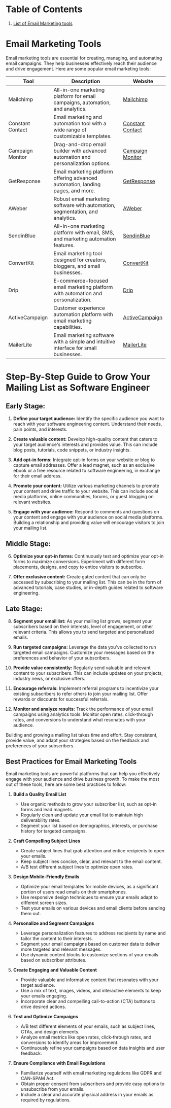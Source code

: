 # Table of Contents
1. [List of Email Marketing tools](#email-marketing-tools)

# Email Marketing Tools

Email marketing tools are essential for creating, managing, and automating email campaigns. They help businesses effectively reach their audience and drive engagement. Here are some popular email marketing tools:

| Tool                | Description                                                                       | Website                                 |
|---------------------|-----------------------------------------------------------------------------------|-----------------------------------------|
| Mailchimp           | All-in-one marketing platform for email campaigns, automation, and analytics.     | [Mailchimp](https://mailchimp.com)       |
| Constant Contact    | Email marketing and automation tool with a wide range of customizable templates.   | [Constant Contact](https://www.constantcontact.com) |
| Campaign Monitor    | Drag-and-drop email builder with advanced automation and personalization options. | [Campaign Monitor](https://www.campaignmonitor.com) |
| GetResponse         | Email marketing platform offering advanced automation, landing pages, and more.   | [GetResponse](https://www.getresponse.com) |
| AWeber              | Robust email marketing software with automation, segmentation, and analytics.      | [AWeber](https://www.aweber.com)         |
| SendinBlue          | All-in-one marketing platform with email, SMS, and marketing automation features. | [SendinBlue](https://www.sendinblue.com) |
| ConvertKit          | Email marketing tool designed for creators, bloggers, and small businesses.       | [ConvertKit](https://convertkit.com)     |
| Drip                | E-commerce-focused email marketing platform with automation and personalization. | [Drip](https://www.drip.com)             |
| ActiveCampaign      | Customer experience automation platform with email marketing capabilities.        | [ActiveCampaign](https://www.activecampaign.com) |
| MailerLite          | Email marketing software with a simple and intuitive interface for small businesses. | [MailerLite](https://www.mailerlite.com) |


# Step-By-Step Guide to Grow Your Mailing List as Software Engineer

## Early Stage:
1. **Define your target audience:** Identify the specific audience you want to reach with your software engineering content. Understand their needs, pain points, and interests.

2. **Create valuable content:** Develop high-quality content that caters to your target audience's interests and provides value. This can include blog posts, tutorials, code snippets, or industry insights.

3. **Add opt-in forms:** Integrate opt-in forms on your website or blog to capture email addresses. Offer a lead magnet, such as an exclusive ebook or a free resource related to software engineering, in exchange for their email address.

4. **Promote your content:** Utilize various marketing channels to promote your content and drive traffic to your website. This can include social media platforms, online communities, forums, or guest blogging on relevant websites.

5. **Engage with your audience:** Respond to comments and questions on your content and engage with your audience on social media platforms. Building a relationship and providing value will encourage visitors to join your mailing list.

## Middle Stage:
6. **Optimize your opt-in forms:** Continuously test and optimize your opt-in forms to maximize conversions. Experiment with different form placements, designs, and copy to entice visitors to subscribe.

7. **Offer exclusive content:** Create gated content that can only be accessed by subscribing to your mailing list. This can be in the form of advanced tutorials, case studies, or in-depth guides related to software engineering.

## Late Stage:
8. **Segment your email list:** As your mailing list grows, segment your subscribers based on their interests, level of engagement, or other relevant criteria. This allows you to send targeted and personalized emails.

9. **Run targeted campaigns:** Leverage the data you've collected to run targeted email campaigns. Customize your messages based on the preferences and behavior of your subscribers.

10. **Provide value consistently:** Regularly send valuable and relevant content to your subscribers. This can include updates on your projects, industry news, or exclusive offers.

11. **Encourage referrals:** Implement referral programs to incentivize your existing subscribers to refer others to join your mailing list. Offer rewards or discounts for successful referrals.

12. **Monitor and analyze results:** Track the performance of your email campaigns using analytics tools. Monitor open rates, click-through rates, and conversions to understand what resonates with your audience.

Building and growing a mailing list takes time and effort. Stay consistent, provide value, and adapt your strategies based on the feedback and preferences of your subscribers.


## Best Practices for Email Marketing Tools

Email marketing tools are powerful platforms that can help you effectively engage with your audience and drive business growth. To make the most out of these tools, here are some best practices to follow:

1. **Build a Quality Email List**
   - Use organic methods to grow your subscriber list, such as opt-in forms and lead magnets.
   - Regularly clean and update your email list to maintain high deliverability rates.
   - Segment your list based on demographics, interests, or purchase history for targeted campaigns.

2. **Craft Compelling Subject Lines**
   - Create subject lines that grab attention and entice recipients to open your emails.
   - Keep subject lines concise, clear, and relevant to the email content.
   - A/B test different subject lines to optimize open rates.

3. **Design Mobile-Friendly Emails**
   - Optimize your email templates for mobile devices, as a significant portion of users read emails on their smartphones.
   - Use responsive design techniques to ensure your emails adapt to different screen sizes.
   - Test your emails on various devices and email clients before sending them out.

4. **Personalize and Segment Campaigns**
   - Leverage personalization features to address recipients by name and tailor the content to their interests.
   - Segment your email campaigns based on customer data to deliver more targeted and relevant messages.
   - Use dynamic content blocks to customize sections of your emails based on subscriber attributes.

5. **Create Engaging and Valuable Content**
   - Provide valuable and informative content that resonates with your target audience.
   - Use a mix of text, images, videos, and interactive elements to keep your emails engaging.
   - Incorporate clear and compelling call-to-action (CTA) buttons to drive desired actions.

6. **Test and Optimize Campaigns**
   - A/B test different elements of your emails, such as subject lines, CTAs, and design elements.
   - Analyze email metrics like open rates, click-through rates, and conversions to identify areas for improvement.
   - Continuously refine your campaigns based on data insights and user feedback.

7. **Ensure Compliance with Email Regulations**
   - Familiarize yourself with email marketing regulations like GDPR and CAN-SPAM Act.
   - Obtain proper consent from subscribers and provide easy options to unsubscribe from your emails.
   - Include a clear and accurate physical address in your emails as required by regulations.

